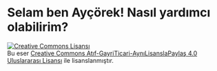 # Selam ben Ayçörek! Nasıl yardımcı olabilirim?


<a rel="license" href="http://creativecommons.org/licenses/by-nc-sa/4.0/"><img alt="Creative Commons Lisansı" style="border-width:0" src="https://i.creativecommons.org/l/by-nc-sa/4.0/88x31.png" /></a><br />Bu eser <a rel="license" href="http://creativecommons.org/licenses/by-nc-sa/4.0/"> Creative Commons Atıf-GayriTicari-AynıLisanslaPaylaş 4.0 Uluslararası Lisansı</a> ile lisanslanmıştır.
